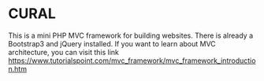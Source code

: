 # CURAL
This is a mini PHP MVC framework for building websites. There is already a Bootstrap3 and jQuery installed. If you want to learn about MVC architecture, you can visit this link https://www.tutorialspoint.com/mvc_framework/mvc_framework_introduction.htm 



